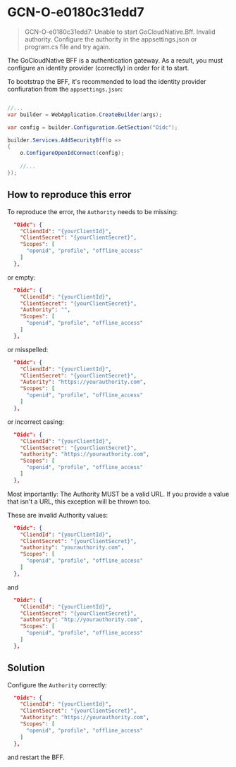 # GCN-O-e0180c31edd7

> GCN-O-e0180c31edd7: Unable to start GoCloudNative.Bff. Invalid authority. Configure the authority in the appsettings.json or program.cs file and try again.

The GoCloudNative BFF is a authentication gateway. As a result, you must configure an identity provider (correctly) in order for it to start.

To bootstrap the BFF, it's recommended to load the identity provider confiuration from the `appsettings.json`:

```csharp

//...
var builder = WebApplication.CreateBuilder(args);

var config = builder.Configuration.GetSection("Oidc");

builder.Services.AddSecurityBff(o =>
{
    o.ConfigureOpenIdConnect(config);
    
    //...
});
```

## How to reproduce this error

To reproduce the error, the `Authority` needs to be missing:

```json
  "Oidc": {
    "CliendId": "{yourClientId}",
    "ClientSecret": "{yourClientSecret}",
    "Scopes": [
      "openid", "profile", "offline_access"
    ]
  },
```

or empty:

```json
  "Oidc": {
    "CliendId": "{yourClientId}",
    "ClientSecret": "{yourClientSecret}",
    "Authority": "",
    "Scopes": [
      "openid", "profile", "offline_access"
    ]
  },
```

or misspelled:

```json
  "Oidc": {
    "CliendId": "{yourClientId}",
    "ClientSecret": "{yourClientSecret}",
    "Autority": "https://yourauthority.com",
    "Scopes": [
      "openid", "profile", "offline_access"
    ]
  },
```

or incorrect casing:

```json
  "Oidc": {
    "CliendId": "{yourClientId}",
    "ClientSecret": "{yourClientSecret}",
    "authority": "https://yourauthority.com",
    "Scopes": [
      "openid", "profile", "offline_access"
    ]
  },
```

Most importantly: The Authority MUST be a valid URL. If you provide a value that isn't a URL, this exception will be thrown too.

These are invalid Authority values:

```json
  "Oidc": {
    "CliendId": "{yourClientId}",
    "ClientSecret": "{yourClientSecret}",
    "authority": "yourauthority.com",
    "Scopes": [
      "openid", "profile", "offline_access"
    ]
  },
```

and

```json
  "Oidc": {
    "CliendId": "{yourClientId}",
    "ClientSecret": "{yourClientSecret}",
    "authority": "htp://yourauthority.com",
    "Scopes": [
      "openid", "profile", "offline_access"
    ]
  },
```

## Solution
Configure the `Authority` correctly:

```json
  "Oidc": {
    "CliendId": "{yourClientId}",
    "ClientSecret": "{yourClientSecret}",
    "Authority": "https://yourauthority.com",
    "Scopes": [
      "openid", "profile", "offline_access"
    ]
  },
```

and restart the BFF.